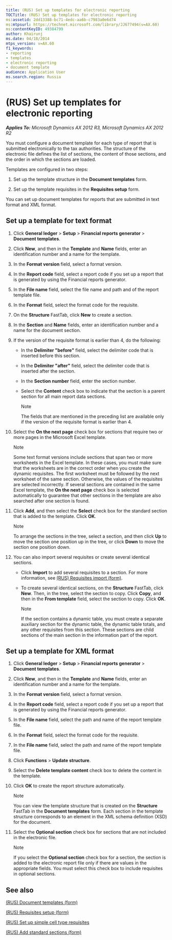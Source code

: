 ```yaml
---
title: (RUS) Set up templates for electronic reporting
TOCTitle: (RUS) Set up templates for electronic reporting
ms:assetid: 2dd13388-bc71-4edc-aa6b-c7983a0e6d74
ms:mtpsurl: https://technet.microsoft.com/library/JJ677494(v=AX.60)
ms:contentKeyID: 49384799
author: Khairunj
ms.date: 04/18/2014
mtps_version: v=AX.60
f1_keywords:
- reporting
- templates
- electronic reporting
- document template
audience: Application User
ms.search.region: Russia
---
```


# (RUS) Set up templates for electronic reporting 


_**Applies To:** Microsoft Dynamics AX 2012 R3, Microsoft Dynamics AX 2012 R2_

You must configure a document template for each type of report that is submitted electronically to the tax authorities. The structure of the electronic file defines the list of sections, the content of those sections, and the order in which the sections are loaded.

Templates are configured in two steps:

1.  Set up the template structure in the **Document templates** form.

2.  Set up the template requisites in the **Requisites setup** form.

You can set up document templates for reports that are submitted in text format and XML format.

## Set up a template for text format

1.  Click **General ledger** \> **Setup** \> **Financial reports generator** \> **Document templates**.

2.  Click **New**, and then in the **Template** and **Name** fields, enter an identification number and a name for the template.

3.  In the **Format version** field, select a format version.

4.  In the **Report code** field, select a report code if you set up a report that is generated by using the Financial reports generator.

5.  In the **File name** field, select the file name and path and of the report template file.

6.  In the **Format** field, select the format code for the requisite.

7.  On the **Structure** FastTab, click **New** to create a section.

8.  In the **Section** and **Name** fields, enter an identification number and a name for the document section.

9.  If the version of the requisite format is earlier than 4, do the following:
    
      - In the **Delimiter "before"** field, select the delimiter code that is inserted before this section.
    
      - In the **Delimiter "after"** field, select the delimiter code that is inserted after the section.
    
      - In the **Section number** field, enter the section number.
    
      - Select the **Content** check box to indicate that the section is a parent section for all main report data sections.
        

        > [!NOTE]
        > <P>The fields that are mentioned in the preceding list are available only if the version of the requisite format is earlier than 4.</P>



10. Select the **On the next page** check box for sections that require two or more pages in the Microsoft Excel template.
    

    > [!NOTE]
    > <P>Some text format versions include sections that span two or more worksheets in the Excel template. In these cases, you must make sure that the worksheets are in the correct order when you create the dynamic requisites. The first worksheet must be followed by the next worksheet of the same section. Otherwise, the values of the requisites are selected incorrectly. If several sections are contained in the same Excel template, the <STRONG>On the next page</STRONG> check box is selected automatically to guarantee that other sections in the template are also searched after one section is found.</P>



11. Click **Add**, and then select the **Select** check box for the standard section that is added to the template. Click **OK**.
    

    > [!NOTE]
    > <P>To arrange the sections in the tree, select a section, and then click <STRONG>Up</STRONG> to move the section one position up in the tree, or click <STRONG>Down</STRONG> to move the section one position down.</P>



12. You can also import several requisites or create several identical sections.
    
      - Click **Import** to add several requisites to a section. For more information, see [(RUS) Requisites import (form)](https://technet.microsoft.com/library/jj710744\(v=ax.60\)).
    
      - To create several identical sections, on the **Structure** FastTab, click **New**. Then, in the tree, select the section to copy. Click **Copy**, and then in the **From template** field, select the section to copy. Click **OK**.
        

        > [!NOTE]
        > <P>If the section contains a dynamic table, you must create a separate auxiliary section for the dynamic table, the dynamic table totals, and any other requisites from this section. These sections are child sections of the main section in the information part of the report.</P>



## Set up a template for XML format

1.  Click **General ledger** \> **Setup** \> **Financial reports generator** \> **Document templates**.

2.  Click **New**, and then in the **Template** and **Name** fields, enter an identification number and a name for the template.

3.  In the **Format version** field, select a format version.

4.  In the **Report code** field, select a report code if you set up a report that is generated by using the Financial reports generator.

5.  In the **File name** field, select the path and name of the report template file.

6.  In the **Format** field, select the format code for the requisite.

7.  In the **File name** field, select the path and name of the report template file.

8.  Click **Functions** \> **Update structure**.

9.  Select the **Delete template content** check box to delete the content in the template.

10. Click **OK** to create the report structure automatically.
    

    > [!NOTE]
    > <P>You can view the template structure that is created on the <STRONG>Structure</STRONG> FastTab in the <STRONG>Document templates</STRONG> form. Each section in the template structure corresponds to an element in the XML schema definition (XSD) for the document.</P>



11. Select the **Optional section** check box for sections that are not included in the electronic file.
    

    > [!NOTE]
    > <P>If you select the <STRONG>Optional section</STRONG> check box for a section, the section is added to the electronic report file only if there are values in the appropriate fields. You must select this check box to include requisites in optional sections.</P>



## See also

[(RUS) Document templates (form)](https://technet.microsoft.com/library/jj923585\(v=ax.60\))

[(RUS) Requisites setup (form)](https://technet.microsoft.com/library/jj710719\(v=ax.60\))

[(RUS) Set up simple cell type requisites](rus-set-up-simple-cell-type-requisites.md)

[(RUS) Add standard sections (form)](https://technet.microsoft.com/library/jj710685\(v=ax.60\))

  


